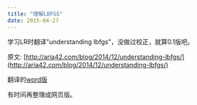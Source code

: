 ```yaml
---
title: "理解LBFGS"
date: 2015-04-27
---
```


学习LR时翻译"understanding lbfgs"，没做过校正，就算0.1版吧。

<!--more-->

原文: [http://aria42.com/blog/2014/12/understanding-lbfgs/](http://aria42.com/blog/2014/12/understanding-lbfgs/)

翻译的[word版]({{site.uploads}}/understand-LBFGS.docx)

有时间再整理成网页版。